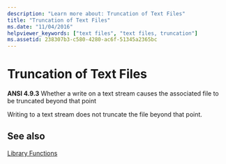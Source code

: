 ```yaml
---
description: "Learn more about: Truncation of Text Files"
title: "Truncation of Text Files"
ms.date: "11/04/2016"
helpviewer_keywords: ["text files", "text files, truncation"]
ms.assetid: 238307b3-c580-4280-ac6f-51345a2365bc
---
```

# Truncation of Text Files

**ANSI 4.9.3** Whether a write on a text stream causes the associated file to be truncated beyond that point

Writing to a text stream does not truncate the file beyond that point.

## See also

[Library Functions](../c-language/library-functions.md)
